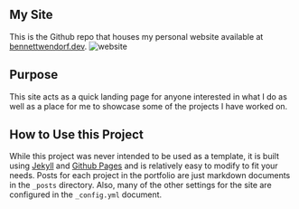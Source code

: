 ## My Site
This is the Github repo that houses my personal website available at [bennettwendorf.dev](https://www.bennettwendorf.dev/). 
![website](https://user-images.githubusercontent.com/49812183/120088685-d8475100-c0b8-11eb-975f-664e7916fb16.png)

## Purpose
This site acts as a quick landing page for anyone interested in what I do as well as a place for me to showcase some of the projects I have worked on.

## How to Use this Project
While this project was never intended to be used as a template, it is built using [Jekyll](https://jekyllrb.com/) and [Github Pages](https://pages.github.com/) and is relatively easy to modify to fit your needs. Posts for each project in the portfolio are just markdown documents in the `_posts` directory. Also, many of the other settings for the site are configured in the `_config.yml` document.
